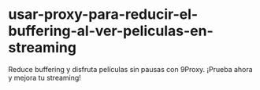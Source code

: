 # usar-proxy-para-reducir-el-buffering-al-ver-peliculas-en-streaming
Reduce buffering y disfruta películas sin pausas con 9Proxy. ¡Prueba ahora y mejora tu streaming!
